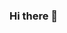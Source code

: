 ### Hi there 👋

<!--
**Neetz78/Neetz78** is a ✨ _special_ ✨ repository because its `README.md` (this file) appears on your GitHub profile.

Here are some ideas to get you started:

I'm  Neethu Gopalakrishna Data Science graduate with Cybersecurity expierence looking for oppurtunities in which I can use my complete skill set.

- 🔭 I’m currently working on ...
- 🌱 I’m currently learning ...
- 👯 I’m looking to collaborate on ...
- 🤔 I’m looking for help with ...
- 💬 Ask me about ...
- 📫 How to reach me: ...
- 😄 Pronouns: ...
- ⚡ Fun fact: ...
-->
